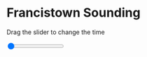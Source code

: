 <h1>Francistown Sounding</h1>
<p>Drag the slider to change the time</p>

<div class="slidecontainer">
<input oninput='setImage(this)' class="slider" type="range" min="0" max="5" value="0" step="1" />
<img id='img'/>
</div>

<script>
var img = document.getElementById('img');
var img_array = ['/assets/images/skwt/skd_francistown_wrfout_d01_2020-06-14_12:00:00.png',
'/assets/images/skwt/skd_francistown_wrfout_d01_2020-06-14_18:00:00.png',
'/assets/images/skwt/skd_francistown_wrfout_d01_2020-06-15_00:00:00.png',
'/assets/images/skwt/skd_francistown_wrfout_d01_2020-06-15_06:00:00.png',
'/assets/images/skwt/skd_francistown_wrfout_d01_2020-06-15_12:00:00.png',];
function setImage(obj)
{
        var value = obj.value;
        img.src = img_array[value];

}
</script>
